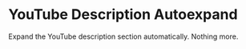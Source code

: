 # YouTube Description Autoexpand

Expand the YouTube description section automatically. Nothing more.
